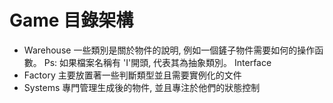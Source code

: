 # Game 目錄架構

- Warehouse
    一些類別是關於物件的說明, 例如一個鏟子物件需要如何的操作函數。
    Ps: 如果檔案名稱有 'I'開頭, 代表其為抽象類別。 Interface
- Factory
    主要放置著一些判斷類型並且需要實例化的文件
- Systems
    專門管理生成後的物件, 並且專注於他們的狀態控制